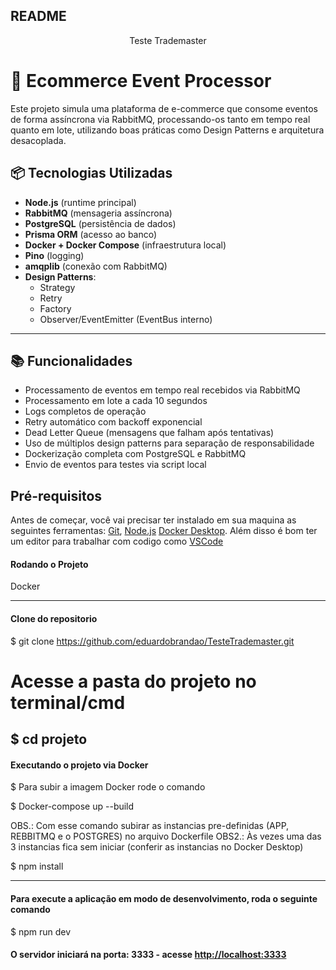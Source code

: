 ## README

<P align="center"> Teste Trademaster </p>

# 🛒 Ecommerce Event Processor

Este projeto simula uma plataforma de e-commerce que consome eventos de forma assíncrona via RabbitMQ, processando-os tanto em tempo real quanto em lote, utilizando boas práticas como Design Patterns e arquitetura desacoplada.

## 📦 Tecnologias Utilizadas

- **Node.js** (runtime principal)
- **RabbitMQ** (mensageria assíncrona)
- **PostgreSQL** (persistência de dados)
- **Prisma ORM** (acesso ao banco)
- **Docker + Docker Compose** (infraestrutura local)
- **Pino** (logging)
- **amqplib** (conexão com RabbitMQ)
- **Design Patterns**: 
  - Strategy
  - Retry
  - Factory
  - Observer/EventEmitter (EventBus interno)

---

## 📚 Funcionalidades

- Processamento de eventos em tempo real recebidos via RabbitMQ
- Processamento em lote a cada 10 segundos
- Logs completos de operação
- Retry automático com backoff exponencial
- Dead Letter Queue (mensagens que falham após tentativas)
- Uso de múltiplos design patterns para separação de responsabilidade
- Dockerização completa com PostgreSQL e RabbitMQ
- Envio de eventos para testes via script local


## Pré-requisitos

Antes de começar, você vai precisar ter instalado em sua maquina as seguintes ferramentas:
[Git](https://git-scm.com), [Node.js](https://nodejs.org/en/) [Docker Desktop](https://docs.docker.com/desktop/setup/install/windows-install/).
Além disso é bom ter um editor para trabalhar com codigo como [VSCode](https://code.visualstudio.com/)

#### Rodando o Projeto

Docker

---

#### Clone do repositorio

$ git clone <https://github.com/eduardobrandao/TesteTrademaster.git>

# Acesse a pasta do projeto no terminal/cmd

## $ cd projeto

#### Executando o projeto via Docker

$ Para subir a imagem Docker rode o comando

$ Docker-compose up --build

OBS.: Com esse comando subirar as instancias pre-definidas (APP, REBBITMQ e o POSTGRES) no arquivo Dockerfile
OBS2.: Às vezes uma das 3 instancias fica sem iniciar (conferir as instancias no Docker Desktop)

$ npm install

---

#### Para execute a aplicação em modo de desenvolvimento, roda o seguinte comando 

$ npm run dev

#### O servidor iniciará na porta: 3333 - acesse <http://localhost:3333>
